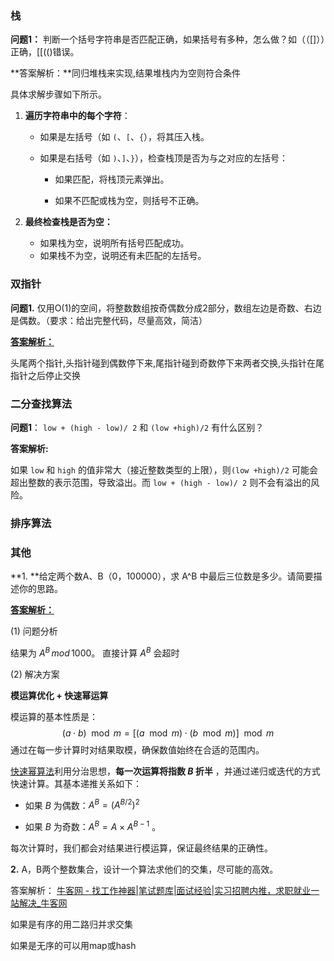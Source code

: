 ### 栈

**问题1：** 判断一个括号字符串是否匹配正确，如果括号有多种，怎么做？如（（[]））正确，[[(()错误。

**答案解析：**同归堆栈来实现,结果堆栈内为空则符合条件

具体求解步骤如下所示。

1. **遍历字符串中的每个字符**：

   - 如果是左括号（如 `(`、`[`、`{`），将其压入栈。

   - 如果是右括号（如 `)`、`]`、`}`），检查栈顶是否为与之对应的左括号：

     - 如果匹配，将栈顶元素弹出。

     - 如果不匹配或栈为空，则括号不正确。

2. **最终检查栈是否为空：**
   - 如果栈为空，说明所有括号匹配成功。
   - 如果栈不为空，说明还有未匹配的左括号。





### 双指针

**问题1.**  仅用O(1)的空间，将整数数组按奇偶数分成2部分，数组左边是奇数、右边是偶数。（要求：给出完整代码，尽量高效，简洁）

**[答案解析：](https://www.nowcoder.com/exam/test/85096610/submission?pid=134)**

头尾两个指针,头指针碰到偶数停下来,尾指针碰到奇数停下来两者交换,头指针在尾指针之后停止交换



### 二分查找算法

**问题1**： `low + (high - low)/ 2` 和 `(low +high)/2` 有什么区别？

**答案解析:**

如果 `low` 和 `high` 的值非常大（接近整数类型的上限），则`(low +high)/2` 可能会超出整数的表示范围，导致溢出。而 `low + (high - low)/ 2` 则不会有溢出的风险。



### 排序算法





### 其他

**1. **给定两个数A、B（0，100000），求 A^B 中最后三位数是多少。请简要描述你的思路。

**[答案解析：](https://www.nowcoder.com/exam/test/85096610/submission?pid=134)**

(1) 问题分析

结果为 $A^B \, mod \, 1000$。 直接计算 $A^B$ 会超时

(2) 解决方案

**模运算优化 + 快速幂运算**

模运算的基本性质是：
$$
 (a \cdot b) \mod m = [(a \mod m) \cdot (b \mod m)] \mod m 
$$
通过在每一步计算时对结果取模，确保数值始终在合适的范围内。

[快速幂算法](https://blog.csdn.net/m0_52072919/article/details/116400820)利用分治思想，**每一次运算将指数 $B$ 折半** ，并通过递归或迭代的方式快速计算。其基本递推关系如下：

- 如果 $B$ 为偶数：$A^B = (A^{B/2})^2$

- 如果 $B$ 为奇数：$A^B = A \times A^{B-1}$ 。

每次计算时，我们都会对结果进行模运算，保证最终结果的正确性。







**2.** A，B两个整数集合，设计一个算法求他们的交集，尽可能的高效。

答案解析： [牛客网 - 找工作神器|笔试题库|面试经验|实习招聘内推，求职就业一站解决_牛客网](https://www.nowcoder.com/exam/test/85086972/submission?pid=133)

如果是有序的用二路归并求交集 

 如果是无序的可以用map或hash